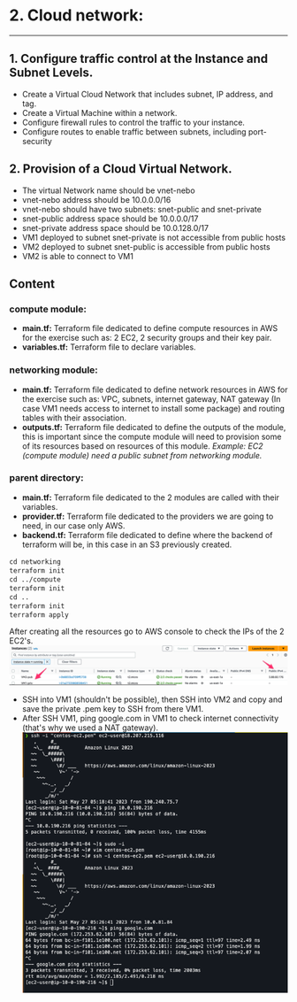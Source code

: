 # 2. Cloud network:
---
## 1. Configure traffic control at the Instance and Subnet Levels.

* Create a Virtual Cloud Network that includes subnet, IP address, and tag.
* Create a Virtual Machine within a network.
* Configure firewall rules to control the traffic to your instance.
* Configure routes to enable traffic between subnets, including port-security

## 2.  Provision of a Cloud Virtual Network.

* The virtual Network name should be vnet-nebo  
* vnet-nebo address should be 10.0.0.0/16
* vnet-nebo should have two subnets: snet-public and snet-private
* snet-public address space should be 10.0.0.0/17 
* snet-private address space should be 10.0.128.0/17 
* VM1 deployed to subnet snet-private is not accessible from public hosts
* VM2 deployed to subnet snet-public is accessible from public hosts
* VM2 is able to connect to VM1

## Content
### compute module:
* **main.tf:** Terraform file dedicated to define compute resources in AWS for the exercise such as:  2 EC2, 2 security groups and their key pair.
* **variables.tf:** Terraform file to declare variables.
### networking module:
* **main.tf:** Terraform file dedicated to define network resources in AWS for the exercise such as: VPC, subnets, internet gateway, NAT gateway (In case VM1 needs access to internet to install some package) and routing tables with their association.
* **outputs.tf:** Terraform file dedicated to define the outputs of the module, this is important since the compute module will need to provision some of its resources based on resources of this module. *Example: EC2 (compute module) need a public subnet from networking module.*
### parent directory:
* **main.tf:** Terraform file dedicated to the 2 modules are called with their variables.
* **provider.tf:** Terraform file dedicated to the providers we are going to need, in our case only AWS.
* **backend.tf:** Terraform file dedicated to define where the backend of terraform will be, in this case in an S3 previously created.

```
cd networking
terraform init
cd ../compute
terraform init
cd ..
terraform init
terraform apply
```
After creating all the resources go to AWS console to check the IPs of the 2 EC2's.
![ec2](./images/instances.png)
* SSH into VM1 (shouldn't be possible), then SSH into VM2 and copy and save the private .pem key to SSH from there VM1.
* After SSH VM1, ping google.com in VM1 to check internet connectivity (that's why we used a NAT gateway).
![ssh](./images/ssh-hosts.png)